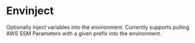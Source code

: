 # Envinject

Optionally inject variables into the environment. Currently supports
pulling AWS SSM Parameters with a given prefix into the environment.
